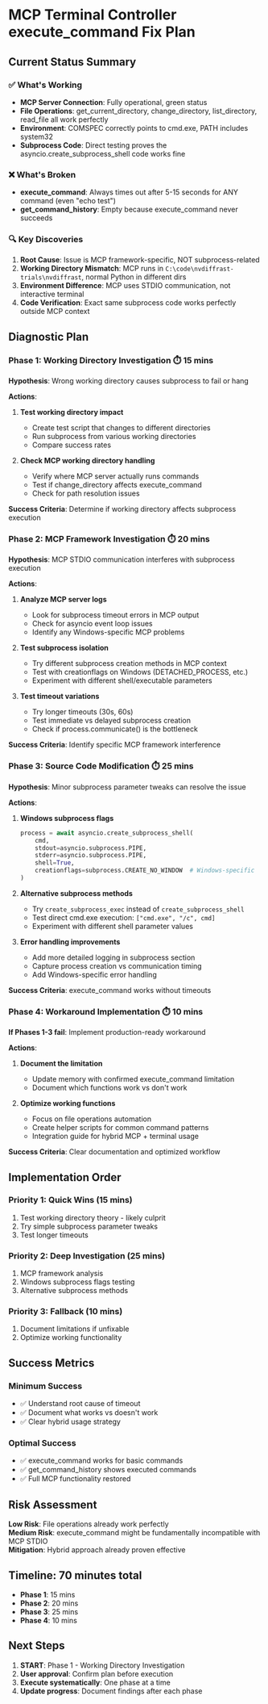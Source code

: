 # MCP Terminal Controller execute_command Fix Plan

## Current Status Summary

### ✅ What's Working
- **MCP Server Connection**: Fully operational, green status
- **File Operations**: get_current_directory, change_directory, list_directory, read_file all work perfectly
- **Environment**: COMSPEC correctly points to cmd.exe, PATH includes system32
- **Subprocess Code**: Direct testing proves the asyncio.create_subprocess_shell code works fine

### ❌ What's Broken  
- **execute_command**: Always times out after 5-15 seconds for ANY command (even "echo test")
- **get_command_history**: Empty because execute_command never succeeds

### 🔍 Key Discoveries
1. **Root Cause**: Issue is MCP framework-specific, NOT subprocess-related
2. **Working Directory Mismatch**: MCP runs in `C:\code\nvdiffrast-trials\nvdiffrast`, normal Python in different dirs
3. **Environment Difference**: MCP uses STDIO communication, not interactive terminal
4. **Code Verification**: Exact same subprocess code works perfectly outside MCP context

## Diagnostic Plan

### Phase 1: Working Directory Investigation ⏱️ 15 mins
**Hypothesis**: Wrong working directory causes subprocess to fail or hang

**Actions**:
1. **Test working directory impact**
   - Create test script that changes to different directories
   - Run subprocess from various working directories  
   - Compare success rates

2. **Check MCP working directory handling**
   - Verify where MCP server actually runs commands
   - Test if change_directory affects execute_command
   - Check for path resolution issues

**Success Criteria**: Determine if working directory affects subprocess execution

### Phase 2: MCP Framework Investigation ⏱️ 20 mins  
**Hypothesis**: MCP STDIO communication interferes with subprocess execution

**Actions**:
1. **Analyze MCP server logs**
   - Look for subprocess timeout errors in MCP output
   - Check for asyncio event loop issues
   - Identify any Windows-specific MCP problems

2. **Test subprocess isolation**
   - Try different subprocess creation methods in MCP context
   - Test with creationflags on Windows (DETACHED_PROCESS, etc.)
   - Experiment with different shell/executable parameters

3. **Test timeout variations**
   - Try longer timeouts (30s, 60s)
   - Test immediate vs delayed subprocess creation
   - Check if process.communicate() is the bottleneck

**Success Criteria**: Identify specific MCP framework interference

### Phase 3: Source Code Modification ⏱️ 25 mins
**Hypothesis**: Minor subprocess parameter tweaks can resolve the issue

**Actions**:
1. **Windows subprocess flags**
   ```python
   process = await asyncio.create_subprocess_shell(
       cmd,
       stdout=asyncio.subprocess.PIPE,
       stderr=asyncio.subprocess.PIPE,
       shell=True,
       creationflags=subprocess.CREATE_NO_WINDOW  # Windows-specific
   )
   ```

2. **Alternative subprocess methods**
   - Try `create_subprocess_exec` instead of `create_subprocess_shell`
   - Test direct cmd.exe execution: `["cmd.exe", "/c", cmd]`
   - Experiment with different shell parameter values

3. **Error handling improvements**
   - Add more detailed logging in subprocess section
   - Capture process creation vs communication timing
   - Add Windows-specific error handling

**Success Criteria**: execute_command works without timeouts

### Phase 4: Workaround Implementation ⏱️ 10 mins
**If Phases 1-3 fail**: Implement production-ready workaround

**Actions**:
1. **Document the limitation**
   - Update memory with confirmed execute_command limitation
   - Document which functions work vs don't work

2. **Optimize working functions**
   - Focus on file operations automation
   - Create helper scripts for common command patterns
   - Integration guide for hybrid MCP + terminal usage

**Success Criteria**: Clear documentation and optimized workflow

## Implementation Order

### Priority 1: Quick Wins (15 mins)
1. Test working directory theory - likely culprit
2. Try simple subprocess parameter tweaks
3. Test longer timeouts

### Priority 2: Deep Investigation (25 mins)  
1. MCP framework analysis
2. Windows subprocess flags testing
3. Alternative subprocess methods

### Priority 3: Fallback (10 mins)
1. Document limitations if unfixable
2. Optimize working functionality

## Success Metrics

### Minimum Success
- ✅ Understand root cause of timeout
- ✅ Document what works vs doesn't work
- ✅ Clear hybrid usage strategy

### Optimal Success  
- ✅ execute_command works for basic commands
- ✅ get_command_history shows executed commands
- ✅ Full MCP functionality restored

## Risk Assessment

**Low Risk**: File operations already work perfectly  
**Medium Risk**: execute_command might be fundamentally incompatible with MCP STDIO  
**Mitigation**: Hybrid approach already proven effective

## Timeline: 70 minutes total
- **Phase 1**: 15 mins
- **Phase 2**: 20 mins  
- **Phase 3**: 25 mins
- **Phase 4**: 10 mins

## Next Steps
1. **START**: Phase 1 - Working Directory Investigation
2. **User approval**: Confirm plan before execution
3. **Execute systematically**: One phase at a time
4. **Update progress**: Document findings after each phase
